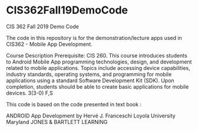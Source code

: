 # CIS362Fall19DemoCode
CIS 362 Fall 2019 Demo Code

The code in this repository is for the demonstration/lecture apps used in CIS362 - Mobile App Development.

Course Description
Prerequisite: CIS 260. This course introduces students to Android Mobile App programming technologies, design, and development related to mobile applications. Topics include accessing device capabilities, industry standards, operating systems, and programming for mobile applications using a standard Software Development Kit (SDK). Upon completion, students should be able to create basic applications for mobile devices. 3(3-0) F,S 

This code is based on the code presented in text book :

ANDROID App Development 
by Hervé J. Franceschi 
Loyola University Maryland 
JONES & BARTLETT LEARNING
